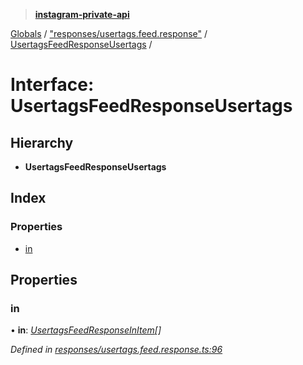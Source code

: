 > **[instagram-private-api](../README.md)**

[Globals](../README.md) / ["responses/usertags.feed.response"](../modules/_responses_usertags_feed_response_.md) / [UsertagsFeedResponseUsertags](_responses_usertags_feed_response_.usertagsfeedresponseusertags.md) /

# Interface: UsertagsFeedResponseUsertags

## Hierarchy

* **UsertagsFeedResponseUsertags**

## Index

### Properties

* [in](_responses_usertags_feed_response_.usertagsfeedresponseusertags.md#in)

## Properties

###  in

• **in**: *[UsertagsFeedResponseInItem](_responses_usertags_feed_response_.usertagsfeedresponseinitem.md)[]*

*Defined in [responses/usertags.feed.response.ts:96](https://github.com/dilame/instagram-private-api/blob/3e16058/src/responses/usertags.feed.response.ts#L96)*